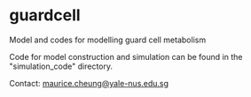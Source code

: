 # guardcell
Model and codes for modelling guard cell metabolism

Code for model construction and simulation can be found in the "simulation_code" directory.

Contact: maurice.cheung@yale-nus.edu.sg

